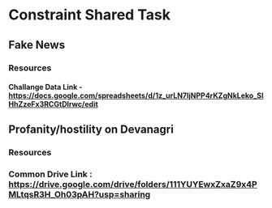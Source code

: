 # Constraint Shared Task

## Fake News

### Resources

#### Challange Data Link - https://docs.google.com/spreadsheets/d/1z_urLN7ljNPP4rKZgNkLeko_SIHhZzeFx3RCGtDlrwc/edit

## Profanity/hostility on Devanagri

### Resources

### Common Drive Link : https://drive.google.com/drive/folders/111YUYEwxZxaZ9x4PMLtqsR3H_Oh03pAH?usp=sharing
